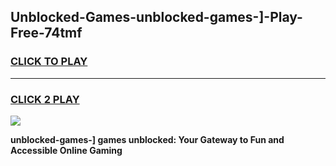 
## Unblocked-Games-unblocked-games-]-Play-Free-74tmf
<h3>
<a href="https://premium76.site?title=unblocked-games-]&ref=15A">CLICK TO PLAY</a></h3>
<hr>

<h3>
<a href="https://premium76.site?title=unblocked-games-]&ref=15A">CLICK 2 PLAY</a>
  
</h3>

<a href="https://premium76.site?title=unblocked-games-]&ref=15A"><img src="https://clearcache.store/games.png"></a>


**unblocked-games-] games unblocked: Your Gateway to Fun and Accessible Online Gaming**

